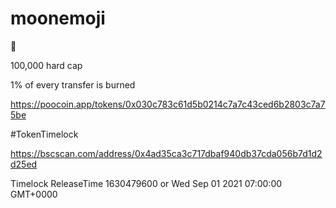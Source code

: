 # moonemoji
🌙

100,000 hard cap

1% of every transfer is burned

https://poocoin.app/tokens/0x030c783c61d5b0214c7a7c43ced6b2803c7a75be


#TokenTimelock

https://bscscan.com/address/0x4ad35ca3c717dbaf940db37cda056b7d1d2d25ed

Timelock ReleaseTime 1630479600 or Wed Sep 01 2021 07:00:00 GMT+0000


